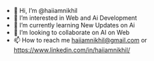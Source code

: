 - 👋 Hi, I’m @haiiamnikhil
- 👀 I’m interested in Web and Ai Development
- 🌱 I’m currently learning New Updates on Ai
- 💞️ I’m looking to collaborate on AI on Web
- 📫 How to reach me haiiamnikhil@gmail.com or https://www.linkedin.com/in/haiiamnikhil/

<!---
haiiamnikhil/haiiamnikhil is a ✨ special ✨ repository because its `README.md` (this file) appears on your GitHub profile.
You can click the Preview link to take a look at your changes.
--->
